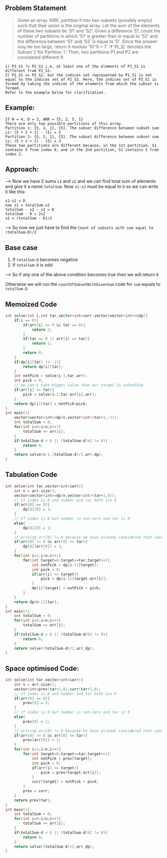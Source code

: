 ## Problem Statement

>Given an array ‘ARR’, partition it into two subsets (possibly empty) such that their union is the original array. Let the sum of the elements of these two subsets be ‘S1’ and ‘S2’.
 Given a difference ‘D’, count the number of partitions in which ‘S1’ is greater than or equal to ‘S2’ and the difference between ‘S1’ and ‘S2’ is equal to ‘D’. Since the answer may be too large, return it modulo ‘10^9 + 7’.
 If ‘Pi_Sj’ denotes the Subset ‘j’ for Partition ‘i’. Then, two partitions P1 and P2 are considered different if:

```
1) P1_S1 != P2_S1 i.e, at least one of the elements of P1_S1 is different from P2_S2.
2) P1_S1 == P2_S2, but the indices set represented by P1_S1 is not equal to the indices set of P2_S2. Here, the indices set of P1_S1 is formed by taking the indices of the elements from which the subset is formed.
Refer to the example below for clarification.
```

## Example:

```
If N = 4, D = 3, ARR = {5, 2, 5, 1}
There are only two possible partitions of this array.
Partition 1: {5, 2, 1}, {5}. The subset difference between subset sum is: (5 + 2 + 1) - (5) = 3
Partition 2: {5, 2, 1}, {5}. The subset difference between subset sum is: (5 + 2 + 1) - (5) = 3
These two partitions are different because, in the 1st partition, S1 contains 5 from index 0, and in the 2nd partition, S1 contains 5 from index 2.
```

## Approach:

--> Now we have 2 sums `s1` and `s2` and we can find total sum of elements and give it a name `totalSum`. Now `s1-s2` must be equal to `D` so we can write it like this:

```
s1-s2 = D
now s1 = totalSum-s2
totalSum - s2 - s2 = D
totalSum - D = 2s2
s2 = (totalSum - D)/2
```

--> So now we just have to find the `Count of subsets with sum equal to (totalSum-D)/2`

## Base case

1. If `totalSum-D` becomes negative
2. If `totalSum-D` is odd

--> So if any one of the above condition becomes true then we will return `0`

Otherwise we will run the `countOfSubsetWithGivenSum` code for `sum` equals to `totalSum-D`

## Memoized Code

```cpp
int solve(int i,int tar,vector<int>&arr,vector<vector<int>>&dp){
	if(i == 0){
		if(arr[i] == 0 && tar == 0){
			return 2;
		}
		if(tar == 0 || arr[i] == tar){
			return 1;
		}
		return 0;
	}
	if(dp[i][tar] != -1){
		return dp[i][tar];
	}
	int notPick = solve(i-1,tar,arr);
	int pick = 0;
	// we can't take bigger value than our target in subsetSum
	if(arr[i] <= tar){
		pick = solve(i-1,tar-arr[i],arr);
	}
	return dp[i][tar] = notPick+pick;
}
int main(){
	vector<vector<int>>dp(n,vector<int>(tar+1,-1));
	int totalSum = 0;
	for(int i=0;i<n;i++){
		totalSum += arr[i];
	}
	if(totalSum-d < 0 || (totalSum-d)%2 != 0){
		return 0;
	}
	return solve(n-1,(totalSum-d)/2,arr,dp);
}
```

## Tabulation Code

```cpp
int solve(int tar,vector<int>&arr){
	int n = arr.size();
	vector<vector<int>>dp(n,vector<int>(tar+1,0));
	// If index is 0 and number and tar both are 0
	if(arr[0] == 0){
		dp[0][0] = 2;
	}
	// If index is 0 but number is non-zero and tar is 0
	else{
		dp[0][0] = 1;
	}
	// writing arr[0] != 0 because we have already considered that case above
	if(arr[0] != 0 && arr[0] <= tar){
		dp[0][arr[0]] = 1;
	}
	for(int i=1;i<n;i++){
		for(int target=0;target<=tar;target++){
			int notPick = dp[i-1][target];
			int pick = 0;
			if(arr[i] <= target){
				pick = dp[i-1][target-arr[i]];
			}
			dp[i][target] = notPick + pick;
		}
	}
	return dp[n-1][tar];
}
int main(){
	int totalSum = 0;
	for(int i=0;i<n;i++){
		totalSum += arr[i];
	}
	if(totalSum-d < 0 || (totalSum-d)%2 != 0){
		return 0;
	}
	return solve((totalSum-d)/2,arr,dp);
}
```

## Space optimised Code:

```cpp
int solve(int tar,vector<int>&arr){
	int n = arr.size();
	vector<int>prev(tar+1,0),curr(tar+1,0);
	// If index is 0 and number and tar both are 0
	if(arr[0] == 0){
		prev[0] = 2;
	}
	// If index is 0 but number is non-zero and tar is 0
	else{
		prev[0] = 1;
	}
	// writing arr[0] != 0 because we have already considered that case above
	if(arr[0] != 0 && arr[0] <= tar){
		prev[arr[0]] = 1;
	}
	for(int i=1;i<n;i++){
		for(int target=0;target<=tar;target++){
			int notPick = prev[target];
			int pick = 0;
			if(arr[i] <= target){
				pick = prev[target-arr[i]];
			}
			curr[target] = notPick + pick;
		}
		prev = curr;
	}
	return prev[tar];
}
int main(){
	int totalSum = 0;
	for(int i=0;i<n;i++){
		totalSum += arr[i];
	}
	if(totalSum-d < 0 || (totalSum-d)%2 != 0){
		return 0;
	}
	return solve((totalSum-d)/2,arr,dp);
}
```

